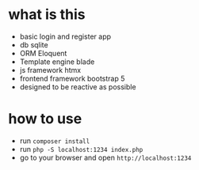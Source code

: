 # what is this 
- basic login and register app
- db sqlite
- ORM Eloquent
- Template engine blade
- js framework htmx
- frontend framework bootstrap 5
- designed to be reactive as possible 

# how to use
- run `composer install`
- run `php -S localhost:1234 index.php`
- go to your browser and open `http://localhost:1234`



